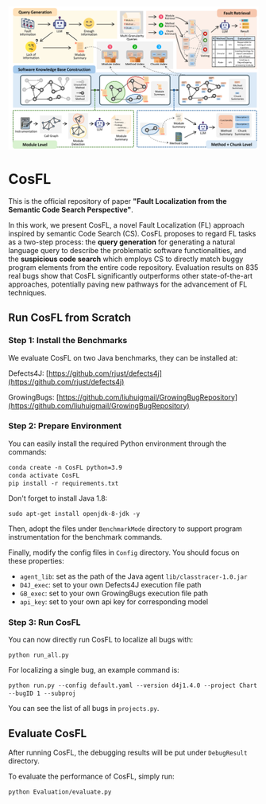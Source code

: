 ![Overview of CosFL](approach.png)

# CosFL

This is the official repository of paper **"Fault Localization from the Semantic Code Search Perspective"**.

In this work, we present CosFL, a novel Fault Localization (FL) approach inspired by semantic Code Search (CS).
CosFL proposes to regard FL tasks as a two-step process: the **query generation** for generating a natural language query to describe the problematic software functionalities, and the **suspicious code search** which employs CS to directly match buggy program elements from the entire code repository.
Evaluation results on 835 real bugs show that CosFL significantly outperforms other state-of-the-art approaches, potentially paving new pathways for the advancement of FL techniques.

## Run CosFL from Scratch

### Step 1: Install the Benchmarks

We evaluate CosFL on two Java benchmarks, they can be installed at:

Defects4J: [https://github.com/rjust/defects4j](https://github.com/rjust/defects4j)

GrowingBugs: [https://github.com/liuhuigmail/GrowingBugRepository](https://github.com/liuhuigmail/GrowingBugRepository)

### Step 2: Prepare Environment

You can easily install the required Python environment through the commands:

```shell
conda create -n CosFL python=3.9
conda activate CosFL
pip install -r requirements.txt
```

Don't forget to install Java 1.8:

```shell
sudo apt-get install openjdk-8-jdk -y
```

Then, adopt the files under `BenchmarkMode` directory to support program instrumentation for the benchmark commands.

Finally, modify the config files in `Config` directory. You should focus on these properties:

- `agent_lib`: set as the path of the Java agent `lib/classtracer-1.0.jar`
- `D4J_exec`: set to your own Defects4J execution file path
- `GB_exec`: set to your own GrowingBugs execution file path
- `api_key`: set to your own api key for corresponding model

### Step 3: Run CosFL

You can now directly run CosFL to localize all bugs with:
```shell
python run_all.py
```

For localizing a single bug, an example command is:
```shell
python run.py --config default.yaml --version d4j1.4.0 --project Chart --bugID 1 --subproj 
```

You can see the list of all bugs in `projects.py`.

## Evaluate CosFL

After running CosFL, the debugging results will be put under `DebugResult` directory.

To evaluate the performance of CosFL, simply run:
```shell
python Evaluation/evaluate.py
```